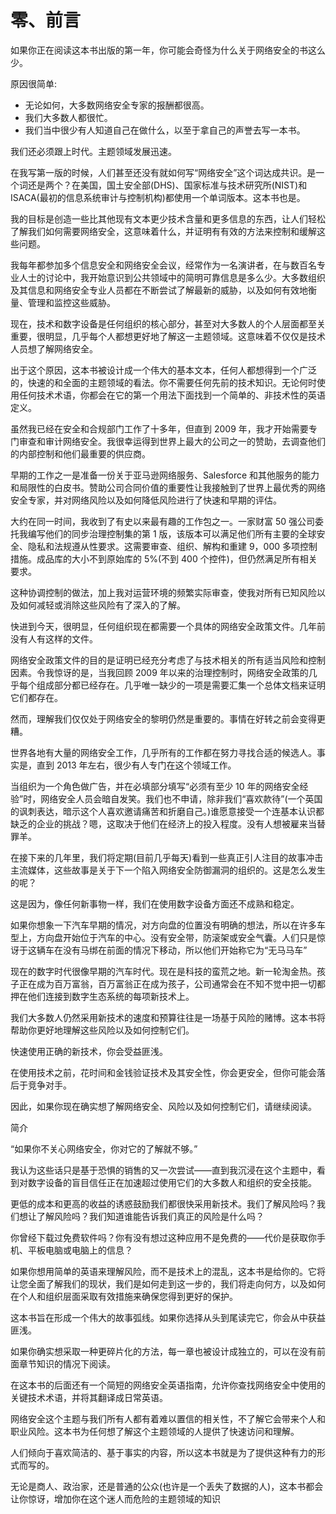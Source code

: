 # 零、前言

如果你正在阅读这本书出版的第一年，你可能会奇怪为什么关于网络安全的书这么少。

原因很简单:

*   无论如何，大多数网络安全专家的报酬都很高。
*   我们大多数人都很忙。
*   我们当中很少有人知道自己在做什么，以至于拿自己的声誉去写一本书。

我们还必须跟上时代。主题领域发展迅速。

在我写第一版的时候，人们甚至还没有就如何写“网络安全”这个词达成共识。是一个词还是两个？在美国，国土安全部(DHS)、国家标准与技术研究所(NIST)和 ISACA(最初的信息系统审计与控制机构)都使用一个单词版本。这本书也是。

我的目标是创造一些比其他现有文本更少技术含量和更多信息的东西，让人们轻松了解我们如何需要网络安全，这意味着什么，并证明有有效的方法来控制和缓解这些问题。

我每年都参加多个信息安全和网络安全会议，经常作为一名演讲者，在与数百名专业人士的讨论中，我开始意识到公共领域中的简明可靠信息是多么少。大多数组织及其信息和网络安全专业人员都在不断尝试了解最新的威胁，以及如何有效地衡量、管理和监控这些威胁。

现在，技术和数字设备是任何组织的核心部分，甚至对大多数人的个人层面都至关重要，很明显，几乎每个人都想更好地了解这一主题领域。这意味着不仅仅是技术人员想了解网络安全。

出于这个原因，这本书被设计成一个伟大的基本文本，任何人都想得到一个广泛的，快速的和全面的主题领域的看法。你不需要任何先前的技术知识。无论何时使用任何技术术语，你都会在它的第一个用法下面找到一个简单的、非技术性的英语定义。

虽然我已经在安全和合规部门工作了十多年，但直到 2009 年，我才开始需要专门审查和审计网络安全。我很幸运得到世界上最大的公司之一的赞助，去调查他们的内部控制和他们最重要的供应商。

早期的工作之一是准备一份关于亚马逊网络服务、Salesforce 和其他服务的能力和局限性的白皮书。赞助公司合同价值的重要性让我接触到了世界上最优秀的网络安全专家，并对网络风险以及如何降低风险进行了快速和早期的评估。

大约在同一时间，我收到了有史以来最有趣的工作包之一。一家财富 50 强公司委托我编写他们的同步治理控制集的第 1 版，该版本可以满足他们所有主要的全球安全、隐私和法规遵从性要求。这需要审查、组织、解构和重建 9，000 多项控制措施。成品库的大小不到原始库的 5%(不到 400 个控件)，但仍然满足所有相关要求。

这种协调控制的做法，加上我对运营环境的频繁实际审查，使我对所有已知风险以及如何减轻或消除这些风险有了深入的了解。

快进到今天，很明显，任何组织现在都需要一个具体的网络安全政策文件。几年前没有人有这样的文件。

网络安全政策文件的目的是证明已经充分考虑了与技术相关的所有适当风险和控制因素。令我惊讶的是，当我回顾 2009 年以来的治理控制时，网络安全政策的几乎每个组成部分都已经存在。几乎唯一缺少的一项是需要汇集一个总体文档来证明它们都存在。

然而，理解我们仅仅处于网络安全的黎明仍然是重要的。事情在好转之前会变得更糟。

世界各地有大量的网络安全工作，几乎所有的工作都在努力寻找合适的候选人。事实是，直到 2013 年左右，很少有人专门在这个领域工作。

当组织为一个角色做广告，并在必填部分填写“必须有至少 10 年的网络安全经验”时，网络安全人员会暗自发笑。我们也不申请，除非我们“喜欢款待”(一个英国的讽刺表达，暗示这个人喜欢邀请痛苦和折磨自己。)谁愿意接受一个连基本认识都缺乏的企业的挑战？嗯，这取决于他们在经济上的投入程度。没有人想被雇来当替罪羊。

在接下来的几年里，我们将定期(目前几乎每天)看到一些真正引人注目的故事冲击主流媒体，这些故事是关于下一个陷入网络安全防御漏洞的组织的。这是怎么发生的呢？

这是因为，像任何新事物一样，我们在使用数字设备方面还不成熟和稳定。

如果你想象一下汽车早期的情况，对方向盘的位置没有明确的想法，所以在许多车型上，方向盘开始位于汽车的中心。没有安全带，防滚架或安全气囊。人们只是惊讶于这辆车在没有马绑在前面的情况下移动，所以他们开始称它为“无马马车”

现在的数字时代很像早期的汽车时代。现在是科技的蛮荒之地。新一轮淘金热。孩子正在成为百万富翁，百万富翁正在成为孩子，公司通常会在不知不觉中把一切都押在他们连接到数字生态系统的每项新技术上。

我们大多数人仍然采用新技术的速度和预算往往是一场基于风险的赌博。这本书将帮助你更好地理解这些风险以及如何控制它们。

快速使用正确的新技术，你会受益匪浅。

在使用技术之前，花时间和金钱验证技术及其安全性，你会更安全，但你可能会落后于竞争对手。

因此，如果你现在确实想了解网络安全、风险以及如何控制它们，请继续阅读。

简介

“如果你不关心网络安全，你对它的了解就不够。”

我认为这些话只是基于恐惧的销售的又一次尝试——直到我沉浸在这个主题中，看到对数字设备的盲目信任正在加速超过使用它们的大多数人和组织的安全技能。

更低的成本和更高的收益的诱惑鼓励我们都很快采用新技术。我们了解风险吗？我们想让了解风险吗？我们知道谁能告诉我们真正的风险是什么吗？

你曾经下载过免费软件吗？你有没有想过这种应用不是免费的——代价是获取你手机、平板电脑或电脑上的信息？

如果你想用简单的英语来理解风险，而不是技术上的混乱，这本书是给你的。它将让您全面了解我们的现状，我们是如何走到这一步的，我们将走向何方，以及如何在个人和组织层面采取有效措施来确保您得到更好的保护。

这本书旨在形成一个伟大的故事弧线。如果你选择从头到尾读完它，你会从中获益匪浅。

如果你确实想采取一种更碎片化的方法，每一章也被设计成独立的，可以在没有前面章节知识的情况下阅读。

在这本书的后面还有一个简短的网络安全英语指南，允许你查找网络安全中使用的关键技术术语，并将其翻译成日常英语。

网络安全这个主题与我们所有人都有着难以置信的相关性，不了解它会带来个人和职业风险。这本书为任何想了解这个主题领域的人提供了快速访问和理解。

人们倾向于喜欢简洁的、基于事实的内容，所以这本书就是为了提供这种有力的形式而写的。

无论是商人、政治家，还是普通的公众(也许是一个丢失了数据的人)，这本书都会让你惊讶，增加你在这个迷人而危险的主题领域的知识